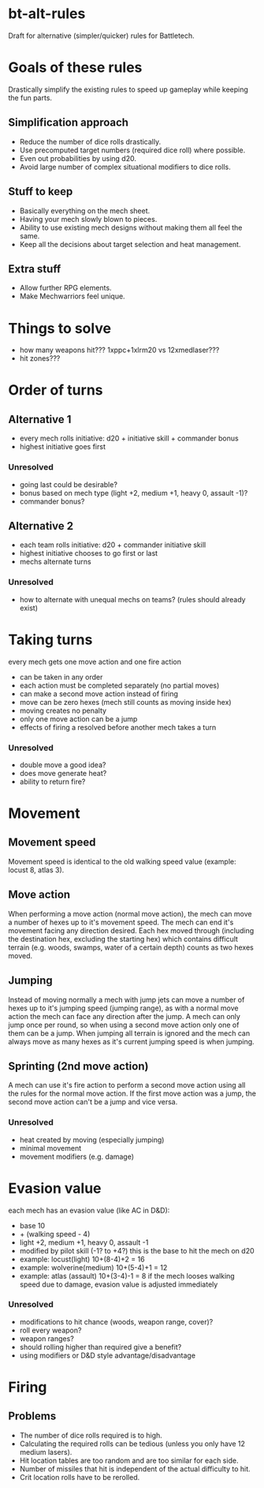 # bt-alt-rules
Draft for alternative (simpler/quicker) rules for Battletech.

# Goals of these rules
Drastically simplify the existing rules to speed up gameplay while keeping the fun parts.
## Simplification approach
 - Reduce the number of dice rolls drastically.
 - Use precomputed target numbers (required dice roll) where possible.
 - Even out probabilities by using d20.
 - Avoid large number of complex situational modifiers to dice rolls.
## Stuff to keep
 - Basically everything on the mech sheet.
 - Having your mech slowly blown to pieces.
 - Ability to use existing mech designs without making them all feel the same.
 - Keep all the decisions about target selection and heat management.
## Extra stuff
 - Allow further RPG elements.
 - Make Mechwarriors feel unique.

# Things to solve
- how many weapons hit??? 1xppc+1xlrm20 vs 12xmedlaser???
- hit zones???

# Order of turns
## Alternative 1
 - every mech rolls initiative: d20 + initiative skill + commander bonus
 - highest initiative goes first
### Unresolved
 - going last could be desirable?
 - bonus based on mech type (light +2, medium +1, heavy 0, assault -1)?
 - commander bonus?
	
## Alternative 2
 - each team rolls initiative: d20 + commander initiative skill
 - highest initiative chooses to go first or last
 - mechs alternate turns
### Unresolved
 - how to alternate with unequal mechs on teams? (rules should already exist)

# Taking turns
every mech gets one move action and one fire action
 - can be taken in any order
 - each action must be completed separately (no partial moves)
 - can make a second move action instead of firing
 - move can be zero hexes (mech still counts as moving inside hex)
 - moving creates no penalty
 - only one move action can be a jump
 - effects of firing a resolved before another mech takes a turn

### Unresolved
 - double move a good idea?
 - does move generate heat?
 - ability to return fire?

# Movement
## Movement speed
Movement speed is identical to the old walking speed value (example: locust 8, atlas 3).
## Move action
When performing a move action (normal move action), the mech can move a number of hexes up to 
it's movement speed. The mech can end it's movement facing any direction desired. Each hex moved
through (including the destination hex, excluding the starting hex) which contains difficult terrain 
(e.g. woods, swamps, water of a certain depth) counts as two hexes moved.
## Jumping
Instead of moving normally a mech with jump jets can move a number of hexes up to it's jumping
speed (jumping range), as with a normal move action the mech can face any direction after the jump.
A mech can only jump once per round, so when using a second move action only one of them can be 
a jump. When jumping all terrain is ignored and the mech can always move as many hexes as it's
current jumping speed is when jumping.
## Sprinting (2nd move action)
A mech can use it's fire action to perform a second move action using all the rules for the 
normal move action. If the first move action was a jump, the second move action can't be a jump
and vice versa.

### Unresolved
 - heat created by moving (especially jumping)
 - minimal movement
 - movement modifiers (e.g. damage)

# Evasion value
each mech has an evasion value (like AC in D&D):
 - base 10
 - \+ (walking speed - 4)
 - light +2, medium +1, heavy 0, assault -1
 - modified by pilot skill (-1? to +4?)
this is the base to hit the mech on d20
 - example: locust(light) 10+(8-4)+2 = 16
 - example: wolverine(medium) 10+(5-4)+1 = 12
 - example: atlas (assault) 10+(3-4)-1 = 8
if the mech looses walking speed due to damage, evasion value 
is adjusted immediately

### Unresolved
 - modifications to hit chance (woods, weapon range, cover)?
 - roll every weapon?
 - weapon ranges?
 - should rolling higher than required give a benefit?
 - using modifiers or D&D style advantage/disadvantage
  
# Firing
## Problems
 - The number of dice rolls required is to high.
 - Calculating the required rolls can be tedious (unless you only have 12 medium lasers).
 - Hit location tables are too random and are too similar for each side.
 - Number of missiles that hit is independent of the actual difficulty to hit.
 - Crit location rolls have to be rerolled.
